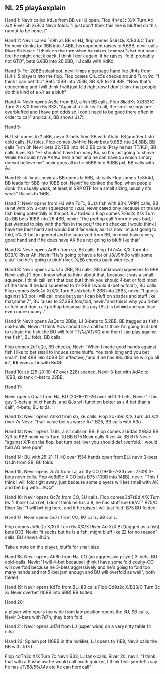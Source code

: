 ## NL 25 play&explain

Hand 1:
Nevir called KdJs from BB vs HJ open.
Flop 4h4s3c X/X
Turn Ac X/X
River 5h X/B60 Nevir folds: "I just don't think this line is bluffed on this runout to be honest"

Hand 2:
Nevir called Ts9h as BB vs HJ, flop comes 5s9sQc X/B33/C
Turn 9d nevir donks for 3BB into 7.4BB, his opponent raises to 9.6BB, nevir calls
River 8h Nevir: "I think on the turn when he raises I cannot 3-bet but now I feel he might check back, I think I donk again, if he raises i fold..probably not GTO", bets 6.6BB into 26.6BB, HJ calls with KdKc

Hand 3:
For 20BB splashpot, nevir limps a garbage hand like Jh4s from HJ(!). 5 players into the flop.
Flop comes QhJc5s checks around
Turn 9c: "I think I can bet this" Bets 10BB into 25BB, SB X/R to 24.9BB, "Now that's concerning and I will think I will just fold right now I don't think that people do this kind of a x/r as a bluff"

Hand 4:
Nevir opens As8c from BU, a fish BB calls.
Flop 8hJdKs X/B33/C
Turn 2h X/X
River 6s B33: "Against a fish I will call, the small sizings are overbluffed and I have pot odds so I don't need to be good there often in order to call" and calls, BB shows Js7c

Hand 5:

HJ fish opens to 2.5BB, nevir 3-bets from SB with AhJd, BB(another fish) cold calls, HJ folds.
Flop comes Js4h4d Nevir bets 9.8BB into 24.5BB, BB calls
Turn 3h Nevir bets 22.7BB into 44.2 BB calls (Pray he has TT/KJ), BB calls
River Kd: "He shouldnt have too many Kx, so I'm just going to shove. While he could have AK/KJ he's a fish and he can have 55 which simply doesnt believe me" nevir goes all in for 56BB into 90BB pot, BB calls with AJ.

Hand 6:
sb limps, nevir as BB opens to 5BB, sb calls
Flop comes Tc8h4d, BB leads for 5BB into 10BB pot. Nevir:"he donked the flop, when people donk it's usually weak, at least in SRP OTF for a small sizing, usually it's weak" Raises to 15BB

Hand 7:
Nevir opens from HJ with TdTc, BU(a fish with 93% VPIP) calls, BB (a nit with 5% 3-bet) squeezes to 12BB, Nevir called only because of the BU fish being potentially in the pot. BU folded :(
Flop comes 7c6s2s X/X
Turn Qc BB bets 10BB into 26.4BB, nevir: "The preflop call from me was bad, I just wanted to play with the fish in the pot,if the nit checked I would think I have the best hand and would bet it for value, as it is now I'm just going to fold, 5% 3-bet in general and he squeezed from BB, he must have a very good hand and if he does have AK he's not going to bluff like that"

Hand 8:
Nevir opens Ad8h from sb, BB calls.
Flop Td7cAc X/X
Turn 4c B33/C
River Ah, Nevir: "He's going to have a lot of J8/J9/K9o with some club" (so he's going to bluff river) X/BB checks back with KcJd

Hand 8:
Nevir opens JhJs to 2BB, BU calls, SB (unknown) squeezes to 9BB, Nevir calls("I don't know what to think about that, because it was a small squeeze. I think call isn't that bad,but I think you should 4-bet or fold most of the time. If he had squeezed to 11-12BB I would 4-bet or fold"), BU calls.
Flop comes 8s6cAd X/X/X
Turn 9s sb bets 9.2BB into 28BB, nevir: "I guess against 1/3 pot I will call once but yeah I can bluff on spades and stuff like that,some 7", BU raises to 37.2BB,fold,fold, nevir:"and this is why you 4-bet or fold and dont call preflop because this guy (BU) is behind and you lose even more money ."

Hand 9:
Nevir opens AsQs to 2BBs, LJ 3-bets to 5.2BB, BB (tagged as fish) cold-calls, Nevir: "I think AQs should be a call but I think i'm going to 4-bet to isloate the fish, the BU will fold TT/AJ/AT/KQ and then I can play against the fish", BU folds, BB calls.

Flop comes 2dTcQc, BB checks, Nevir: "When I made good hands against fish I like to bet small to induce some bluffs. You tank long and you bet small", bet 4BB into 40BB (31 effective),"and if he has 88/Jd8d he will go all in", BB went all in with KdQh

Hand 10:
sb (25-20-10-47 over 228) opened, Nevir 3-bet with Ad4c to 10BB, sb tank 4-bet to 22BB, 

Hand 11:

Nevir opens QhJh from HJ, BU (20-16-12-26 over 561) 3-bets, Nevir:"
This guy 3-bets a lot of hands, and QJs will function better as a 4 bet than a call", 4-bets, BU folds.

Hand 12:
Nevir opens AhKd from sb, BB calls.
Flop 2c7h9d X/X
Turn Jd X/X
river 7s Nevir: "I will value bet vs worse Ax" B25, BB calls with A3o


Hand 13:
Nevir opens Ts8s, a nit calls on BB.
Flop comes 3s6dAs X/B33 BB X/R to 6BB nevir calls
Turn Td BB B75 Nevir calls
River 4c BB B75 Nevir: "against X/R on the flop, bet turn bet river you should def overfold. I would fold AQ here pure"

Hand 14:
BU with 25-21-11-48 over 1554 hands open from BU, nevir 3-bets QsJh from SB, BU folds

Hand 15:
Nevir opens 7c7d from LJ, a nitty CO (19-15-7-33 over 2709) 3-bets nevir calls.
Flop 4c8d9c X CO bets B75 (10BB into 14BB), nevir: "This I think I will fold right away, just because some players will bet small with AK and bet big with JJ/QQ"

Hand 16:
Nevir opens Qc7c from CO, BU calls.
Flop comes 3d7s8d X/X
Turn 9s "I think I can bet, I don't think he has a 8, he has stuff like 66/AT" B75/C
River Qs: "I will bet big here, and if he raises I will just fold" B75 BU folded

Hand 17:
Nevir opens Qs7s from CO, BU calls, BB calls.

Flop comes Jd6cQc X/X/X
Turn 6s X/X/X
River Ad X/X BU(tagged as a fish) bets B33, Nevir: "it sucks but he is a fish, might bluff like 22 for no reason" calls, BU shows 4h3h.

Take a note on this player, bluffs for small size

Hand 18:
Nevir opens Ah8h from HJ, CO (an aggressive player) 3-bets, BU cold-calls.
Nevir: "I will 4-bet because i think i have some fold equity-CO will overfold because he 3-bets aggressively and he's going to fold too many hands and not 5-bet jam enough and BU will overfold as well", both folded

Hand 19:
Nevir opens KdTd from BU, BB calls
Flop Qd9s2c X/B33/C
Turn 3c X/ Nevir overbet (10BB into 6BB) BB folded

Hand 20:

a player who opens too wide from late position opens the BU, SB calls, Nevir 3-bets with 7s7h, they both fold

Hand 21:
Nevir opens Jd7d from LJ (super wide) on a very nitty table (4 nits)

Hand 22:
Splash pot (10BB in the middle), LJ opens to 11BB, Nevir calls the BB with Td7d.

Flop 4dTh3c X/X
Turn 7c Nevir B33, LJ tank-calls.
River 2C, nevir: "I think that with a flushdraw he would call much quicker, I think I will jam-let's say he has JT/88/55/A4s etc he can hero call"




